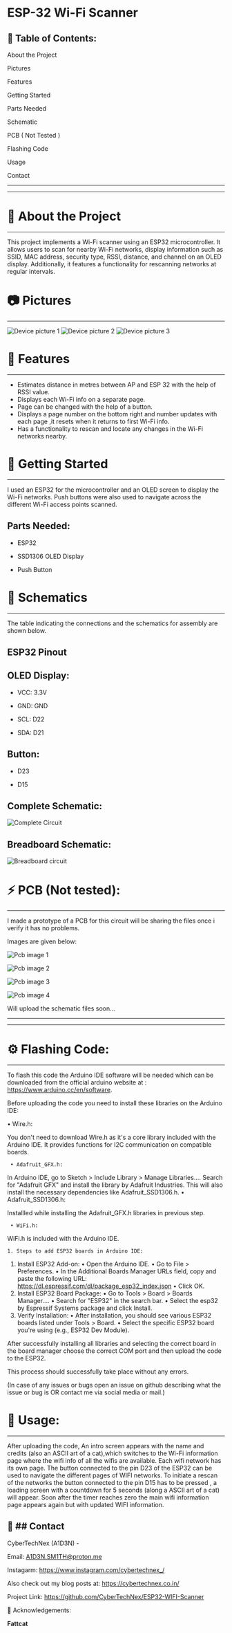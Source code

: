 ESP-32 Wi-Fi Scanner
=====================

📔 Table of Contents:
-------------

About the Project

Pictures

Features

Getting Started

Parts Needed

Schematic

PCB ( Not Tested )

Flashing Code

Usage

Contact

-------------
-------------

# 🔎 About the Project
-------------
This project implements a Wi-Fi scanner using an ESP32 microcontroller. It allows users to scan for nearby Wi-Fi networks, display information such as SSID, MAC address, security type, RSSI, distance, and channel on an OLED display. Additionally, it features a functionality for rescanning networks at regular intervals. 

# 📷 Pictures
-------------

![Device picture 1](images/oled_1.jpeg)
![Device picture 2](images/oled_2.jpeg)
![Device picture 3](images/oled_3.jpeg)



# 📝 Features
-------------
* Estimates distance in metres between AP and ESP 32 with the help of RSSI value.
* Displays each Wi-Fi info on a separate page.
* Page can be changed with the help of a button.
* Displays a page number on the bottom right and number updates with each page ,it resets when it returns to first Wi-Fi info.
* Has a functionality to rescan and locate any changes in the Wi-Fi networks nearby.

# 🧰 Getting Started
-------------
I used an ESP32 for the microcontroller and an OLED screen to display the Wi-Fi networks. Push buttons were also used to navigate across the different Wi-Fi access points scanned.

Parts Needed:
-------------

* ESP32

* SSD1306 OLED Display

* Push Button


# 🔌 Schematics
-------------
The table indicating the connections and the schematics for assembly are shown below.

ESP32 Pinout 
-------------

## **OLED Display:**

* VCC: 3.3V

* GND: GND

* SCL: D22

* SDA: D21

Button:
-------
* D23

* D15

Complete Schematic:
-------------

![Complete Circuit](images/complete_circuit_diagram.png)

Breadboard Schematic:
-------------

![Breadboard circuit](images/breadboard_circuit.jpg)

# ⚡ PCB (Not tested):
-------------
I made a prototype of a PCB for this circuit will be sharing the files once i verify it has no problems.

Images are given below:

![Pcb image 1](images/pcb_1.PNG)

![Pcb image 2](images/pcb_2.PNG)

![Pcb image 3](images/pcb_3.PNG)

![Pcb image 4](images/pcb_4.PNG)

Will upload the schematic files soon...

-------------
-------------

# ⚙️ Flashing Code:
-------------
To flash this code the Arduino IDE software will be needed which can be downloaded from the official arduino website at : https://www.arduino.cc/en/software.



Before uploading the code you need to install these libraries on the Arduino IDE:

  • Wire.h:

You don't need to download Wire.h as it's a core library included with the Arduino IDE. It provides functions for I2C communication on compatible boards. 

     • Adafruit_GFX.h:

In Arduino IDE, go to Sketch > Include Library > Manage Libraries.... 
Search for "Adafruit GFX" and install the library by Adafruit Industries. This will also install the necessary dependencies like Adafruit_SSD1306.h. 
     • Adafruit_SSD1306.h:

Installled while installing the Adafruit_GFX.h libraries in previous step.

     • WiFi.h:

WiFi.h is included with the Arduino IDE.



       
    1. Steps to add ESP32 boards in Arduino IDE:

1. Install ESP32 Add-on:
    • Open the Arduino IDE. 
    • Go to File > Preferences. 
    • In the Additional Boards Manager URLs field, copy and paste the following URL: 
https://dl.espressif.com/dl/package_esp32_index.json
    • Click OK. 
2. Install ESP32 Board Package:
    • Go to Tools > Board > Boards Manager.... 
    • Search for "ESP32" in the search bar. 
    • Select the esp32 by Espressif Systems package and click Install. 
3. Verify Installation:
    • After installation, you should see various ESP32 boards listed under Tools > Board. 
    • Select the specific ESP32 board you're using (e.g., ESP32 Dev Module).


After successfully installing all libraries and selecting the correct board in the board manager choose the correct COM port and then upload the code to the ESP32.

This process should successfully take place without any errors.

(In case of any issues or bugs open an issue on github describing what the issue or bug is OR contact me via social media or mail.)


# 👀 Usage:
-------------

After uploading the code, An intro screen appears with the name and credits (also an ASCII art of a cat),which switches to the Wi-Fi information page where the wifi info of all the wifis are available. Each wifi network has its own page. The button connected to the pin D23 of the ESP32 can be used to navigate the different pages of WIFI networks. To initiate a rescan of the networks the button connected to the pin D15 has to be pressed , a loading screen with a countdown for 5 seconds (along a ASCII art of a cat) will appear. Soon after the timer reaches zero the main wifi information page appears again but with updated WIFI information.



 🤝 ## Contact
-------------

CyberTechNex (A1D3N) - 

Email:
A1D3N.SM1TH@proton.me

Instagarm:
https://www.instagram.com/cybertechnex_/

Also check out my blog posts at:
https://cybertechnex.co.in/




                                     
Project Link: https://github.com/CyberTechNex/ESP32-WIFI-Scanner


💎 Acknowledgements:

**Fattcat**
